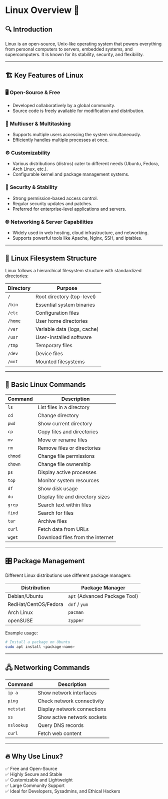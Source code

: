 # Linux Overview 🐧

## 🔍 **Introduction**
Linux is an open-source, Unix-like operating system that powers everything from personal computers to servers, embedded systems, and supercomputers. It is known for its stability, security, and flexibility. 

---

## 🏗️ **Key Features of Linux**

### 🖥️ **Open-Source & Free**
- Developed collaboratively by a global community.
- Source code is freely available for modification and distribution.

### 🔄 **Multiuser & Multitasking**
- Supports multiple users accessing the system simultaneously.
- Efficiently handles multiple processes at once.

### ⚙️ **Customizability**
- Various distributions (distros) cater to different needs (Ubuntu, Fedora, Arch Linux, etc.).
- Configurable kernel and package management systems.

### 🔐 **Security & Stability**
- Strong permission-based access control.
- Regular security updates and patches.
- Preferred for enterprise-level applications and servers.

### 🌐 **Networking & Server Capabilities**
- Widely used in web hosting, cloud infrastructure, and networking.
- Supports powerful tools like Apache, Nginx, SSH, and iptables.

---

## 📂 **Linux Filesystem Structure**
Linux follows a hierarchical filesystem structure with standardized directories:

| Directory | Purpose |
|-----------|---------|
| `/`       | Root directory (top-level) |
| `/bin`    | Essential system binaries |
| `/etc`    | Configuration files |
| `/home`   | User home directories |
| `/var`    | Variable data (logs, cache) |
| `/usr`    | User-installed software |
| `/tmp`    | Temporary files |
| `/dev`    | Device files |
| `/mnt`    | Mounted filesystems |

---

## 🔧 **Basic Linux Commands**

| Command | Description |
|---------|------------|
| `ls`   | List files in a directory |
| `cd`   | Change directory |
| `pwd`  | Show current directory |
| `cp`   | Copy files and directories |
| `mv`   | Move or rename files |
| `rm`   | Remove files or directories |
| `chmod` | Change file permissions |
| `chown` | Change file ownership |
| `ps`   | Display active processes |
| `top`  | Monitor system resources |
| `df`   | Show disk usage |
| `du`   | Display file and directory sizes |
| `grep` | Search text within files |
| `find` | Search for files |
| `tar`  | Archive files |
| `curl` | Fetch data from URLs |
| `wget` | Download files from the internet |

---

## 🎛️ **Package Management**
Different Linux distributions use different package managers:

| Distribution | Package Manager |
|-------------|----------------|
| Debian/Ubuntu | `apt` (Advanced Package Tool) |
| RedHat/CentOS/Fedora | `dnf` / `yum` |
| Arch Linux | `pacman` |
| openSUSE | `zypper` |

Example usage:
```bash
# Install a package on Ubuntu
sudo apt install <package-name>
```

---

## 🖧 **Networking Commands**

| Command | Description |
|---------|------------|
| `ip a`  | Show network interfaces |
| `ping`  | Check network connectivity |
| `netstat` | Display network connections |
| `ss`    | Show active network sockets |
| `nslookup` | Query DNS records |
| `curl`  | Fetch web content |

---

## 🔥 **Why Use Linux?**
✅ Free and Open-Source  
✅ Highly Secure and Stable  
✅ Customizable and Lightweight  
✅ Large Community Support  
✅ Ideal for Developers, Sysadmins, and Ethical Hackers  
